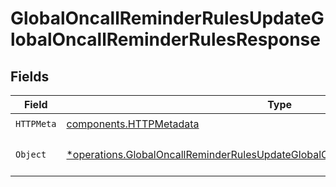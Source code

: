 # GlobalOncallReminderRulesUpdateGlobalOncallReminderRulesResponse


## Fields

| Field                                                                                                                                                                               | Type                                                                                                                                                                                | Required                                                                                                                                                                            | Description                                                                                                                                                                         |
| ----------------------------------------------------------------------------------------------------------------------------------------------------------------------------------- | ----------------------------------------------------------------------------------------------------------------------------------------------------------------------------------- | ----------------------------------------------------------------------------------------------------------------------------------------------------------------------------------- | ----------------------------------------------------------------------------------------------------------------------------------------------------------------------------------- |
| `HTTPMeta`                                                                                                                                                                          | [components.HTTPMetadata](../../models/components/httpmetadata.md)                                                                                                                  | :heavy_check_mark:                                                                                                                                                                  | N/A                                                                                                                                                                                 |
| `Object`                                                                                                                                                                            | [*operations.GlobalOncallReminderRulesUpdateGlobalOncallReminderRulesResponseBody](../../models/operations/globaloncallreminderrulesupdateglobaloncallreminderrulesresponsebody.md) | :heavy_minus_sign:                                                                                                                                                                  | The request has succeeded.                                                                                                                                                          |